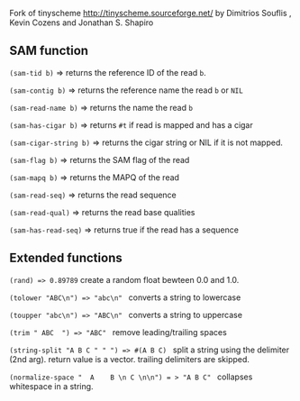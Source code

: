 Fork of tinyscheme http://tinyscheme.sourceforge.net/ by Dimitrios Souflis , Kevin Cozens and Jonathan S. Shapiro 


## SAM function

`(sam-tid b)` => returns the reference ID of the read `b`.

`(sam-contig b)` => returns the reference name the read `b` or `NIL`

`(sam-read-name b)` => returns the name the read `b`

`(sam-has-cigar b)` => returns `#t` if read is mapped and has a cigar 

`(sam-cigar-string b)` => returns the cigar string or NIL if it is not mapped.

`(sam-flag b)` => returns the SAM flag of the read

`(sam-mapq b)` => returns the MAPQ of the read

`(sam-read-seq)` => returns the read sequence

`(sam-read-qual)` => returns the read base qualities

`(sam-has-read-seq)` => returns true if the read has a sequence


## Extended functions

`(rand) => 0.89789` create a random float bewteen 0.0 and 1.0. 

`(tolower "ABC\n") => "abc\n" ` converts a string to lowercase

`(toupper "abc\n") => "ABC\n" ` converts a string to uppercase

`(trim " ABC  ") => "ABC" ` remove leading/trailing spaces

`(string-split "A B C " " ") => #(A B C) ` split a string using the delimiter (2nd arg). return value is a vector. trailing delimiters are skipped.

`(normalize-space "  A    B \n C \n\n") = > "A B C" ` collapses whitespace in a string.
